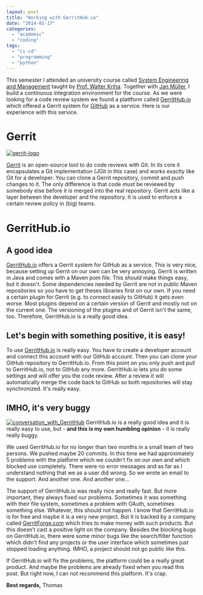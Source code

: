 ```yaml
---
layout: post
title: "Working with GerritHub.io"
date: "2014-01-17"
categories: 
  - "academic"
  - "coding"
tags: 
  - "ci-cd"
  - "programming"
  - "python"
---
```


This semester I attended an university course called [System Engineering and Management](http://v.hdm-stuttgart.de/studienangebot/vorlesung_detail?vorlid=4800524&sgbvsid=4700833) taught by [Prof. Walter Kriha](http://kriha.de/). Together with [Jan Müller](https://github.com/jaenthemaen), I build a continuous integration environment for the course. As we were looking for a code review system we found a plattform called [GerritHub.io](https://gerrithub.io/) which offered a Gerrit system for [GitHub](https://github.com/) as a service. Here is our experience with this service.

# Gerrit

[![gerrit-logo](images/gerrit-logo.png)](http://tuhrig.de/wp-content/uploads/2014/01/gerrit-logo.png)

[Gerrit](https://code.google.com/p/gerrit/) is an open-source tool to do code reviews with Git. In its core it encapsulates a Git implementation (JGit in this case) and works exactly like Git for a developer. You can clone a Gerrit repository, commit and push changes to it. The only difference is that code _must_ be reviewed by somebody else before it is merged into the real repository. Gerrit acts like a layer between the developer and the repository. It is used to enforce a certain review policy in (big) teams.

# GerritHub.io

## A good idea

[GerritHub.io](https://gerrithub.io/) offers a Gerrit system for GitHub as a service. This is very nice, because setting up Gerrit on our own can be very annoying. Gerrit is written in Java and comes with a Maven pom file. This _should_ make things easy, but it doesn't. Some dependencies needed by Gerrit are not in public Maven repositories so you have to get theses libraries first on our own. If you need a certain plugin for Gerrit (e.g. to connect easily to GitHub) it gets even worse. Most plugins depend on a certain version of Gerrit and mostly not on the current one. The versioning of the plugins and of Gerrit isn't the same, too. Therefore, GerritHub.io is a really good idea.

## Let's begin with something positive, it is easy!

To use [GerritHub.io](https://gerrithub.io/) is really easy. You have to create a developer account and connect this account with our GitHub account. Then you can clone your GitHub repository to GerritHub.io. From this point on you only push and pull to GerritHub.io, not to GitHub any more. GerritHub.io lets you do some settings and will offer you the code review. After a review it will automatically merge the code back to GitHub so both repositories will stay synchronized. It's really easy.

## IMHO, it's very buggy

[![conversation_with_GerritHub](images/conversation_with_GerritHub.png)](http://tuhrig.de/wp-content/uploads/2014/01/conversation_with_GerritHub.png) GerritHub.io is a really good idea and it is really easy to use, but - **and this is my own humbling opinion** - it is really really buggy.

We used GerritHub.io for no longer than two months in a small team of two persons. We pushed maybe 20 commits. In this time we had approximately 5 problems with the platform which we couldn't fix on our own and which blocked use completely. There were no error messages and as far as I understand nothing that we as a user did wrong. So we wrote an email to the support. And another one. And another one...

The support of GerritHub.io was really nice and really fast. But more important, they always fixed our problems. Sometimes it was something with their file system, sometimes a problem with OAuth, sometimes something else. Whatever, this should not happen. I know that GerritHub.io is for free and maybe it is a very new project. But it is backed by a company called [GerritForge.com](www.gerritforge.com) which tries to make money with such products. But this doesn’t cast a positive light on the company. Besides the blocking bugs on GerritHub.io, there were some minor bugs like the search/filter function which didn't find any projects or the user interface which sometimes just stopped loading anything. IMHO, a project should not go public like this.

If GerritHub.io will fix the problems, the platform could be a really great product. And maybe the problems are already fixed when you read this post. But right now, I can not recommend this platform. It's crap.

**Best regards,** Thomas
